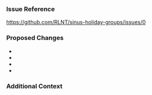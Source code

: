 <!--
Provide a short and clear title above

If you need help with the script, join the Discord instead!
https://discordapp.com/invite/Q3qxws6

Please split your pull requests in logical commits especially if you implemented multiple features or fixed multiple bugs. Completely unrelated features should be split in different pull requests instead.

Keep the submission in English so other people are able to understand it.
-->

### Issue Reference
<!--
Is your pull request related to an issue?
If so, mention it here. Only provide the link to it. You can also provide multiple links if your pull request is related to multiple issues.
Otherwise delete this section.
-->
https://github.com/RLNT/sinus-holiday-groups/issues/0

### Proposed Changes
<!--
Please list your changes here. Be as descriptive as possible.
If you delete this section and don't provide your changes, the pull request will be closed.
-->
-
-
-
-

### Additional Context
<!--
If you have any additional material that might be valuable for this pull request such as screenshots, provide them here.
Otherwise delete this section.
-->
